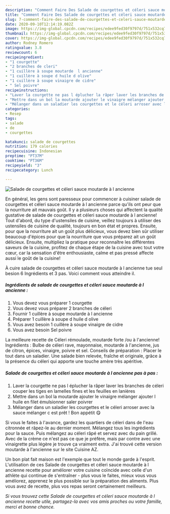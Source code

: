 ```yaml
---
description: "Comment Faire Des Salade de courgettes et céleri sauce moutarde à l ancienne"
title: "Comment Faire Des Salade de courgettes et céleri sauce moutarde à l ancienne"
slug: 7-comment-faire-des-salade-de-courgettes-et-celeri-sauce-moutarde-a-l-ancienne
date: 2020-09-10T12:14:19.082Z
image: https://img-global.cpcdn.com/recipes/edee9fed30f9797d/751x532cq70/salade-de-courgettes-et-celeri-sauce-moutarde-a-l-ancienne-photo-principale-de-la-recette.jpg
thumbnail: https://img-global.cpcdn.com/recipes/edee9fed30f9797d/751x532cq70/salade-de-courgettes-et-celeri-sauce-moutarde-a-l-ancienne-photo-principale-de-la-recette.jpg
cover: https://img-global.cpcdn.com/recipes/edee9fed30f9797d/751x532cq70/salade-de-courgettes-et-celeri-sauce-moutarde-a-l-ancienne-photo-principale-de-la-recette.jpg
author: Rodney Romero
ratingvalue: 3.8
reviewcount: 6
recipeingredient:
- "1 courgette"
- "2 branches de cleri"
- "1 cuillère à soupe moutarde  l ancienne"
- "1 cuillère à soupe d huile d olive"
- "1 cuillère à soupe vinaigre de cidre"
- " Sel poivre"
recipeinstructions:
- "Laver la courgette ne pas l éplucher la râper laver les branches de céleri couper les tiges en lamelles fines et les feuilles en lanières"
- "Mettre dans un bol la moutarde ajouter le vinaigre mélanger ajouter l huile en filet émulsionner saler poivrer"
- "Mélanger dans un saladier les courgettes et le céleri arroser avec la sauce mélanger c est prêt ! Bon appétit 😋"
categories:
- Resep
tags:
- salade
- de
- courgettes

katakunci: salade de courgettes 
nutrition: 179 calories
recipecuisine: Indonesian
preptime: "PT37M"
cooktime: "PT36M"
recipeyield: "3"
recipecategory: Lunch

---
```



![Salade de courgettes et céleri sauce moutarde à l ancienne](https://img-global.cpcdn.com/recipes/edee9fed30f9797d/751x532cq70/salade-de-courgettes-et-celeri-sauce-moutarde-a-l-ancienne-photo-principale-de-la-recette.jpg)

En général, les gens sont paresseux pour commencer à cuisiner salade de courgettes et céleri sauce moutarde à l ancienne parce qu'ils ont peur que la nourriture ait mauvais goût. Il y a plusieurs choses qui affectent la qualité gustative de salade de courgettes et céleri sauce moutarde à l ancienne! Tout d'abord, du type d'ustensiles de cuisine, veillez toujours à utiliser des ustensiles de cuisine de qualité, toujours en bon état et propres. Ensuite, pour que la nourriture ait un goût plus délicieux, vous devez bien sûr utiliser beaucoup d'épices pour que la nourriture que vous préparez ait un goût délicieux. Ensuite, multipliez la pratique pour reconnaître les différentes saveurs de la cuisine, profitez de chaque étape de la cuisine avec tout votre cœur, car la sensation d'être enthousiaste, calme et pas pressé affecte aussi le goût de la cuisine!

<!--inarticleads1-->

À cuire salade de courgettes et céleri sauce moutarde à l ancienne tue seul besion 6 Ingrédients et 3 pas. Voici comment vous atteindre il.

##### Ingrédients de salade de courgettes et céleri sauce moutarde à l ancienne :

1. Vous devez vous préparer 1 courgette
1. Vous devez vous préparer 2 branches de céleri
1. Fournir 1 cuillère à soupe moutarde à l ancienne
1. Préparer 1 cuillère à soupe d huile d olive
1. Vous avez besoin 1 cuillère à soupe vinaigre de cidre
1. Vous avez besoin  Sel poivre


La meilleure recette de Céleri rémoulade, moutarde forte /ou à l&#39;ancienne! Ingrédients : Bulbe de céleri rave, mayonnaise, moutarde à l&#39;ancienne, jus de citron, épices, vinaigre, poivre et sel. Conseils de préparation : Placer le tout dans un saladier. Une salade bien relevée, fraîche et originale, grâce à la présence du céleri qui apporte une touche amère très apéritive. 

<!--inarticleads2-->

##### Salade de courgettes et céleri sauce moutarde à l ancienne pas à pas :

1. Laver la courgette ne pas l éplucher la râper laver les branches de céleri couper les tiges en lamelles fines et les feuilles en lanières
1. Mettre dans un bol la moutarde ajouter le vinaigre mélanger ajouter l huile en filet émulsionner saler poivrer
1. Mélanger dans un saladier les courgettes et le céleri arroser avec la sauce mélanger c est prêt ! Bon appétit 😋


Si vous le faites à l&#39;avance, gardez les quartiers de céleri dans de l&#39;eau citronnée et râpez-le au dernier moment. Mélangez tous les ingrédients pour la sauce. Puis mélangez au céleri râpé et servez avec du pain grillé. Avec de la crème ce n&#39;est pas ce que je préfère, mais par contre avec une vinaigrette plus légère je trouve ça vraiment extra. J&#39;ai trouvé cette version moutarde à l&#39;ancienne sur le site Cuisine AZ. 

<!--inarticleads1-->

<p>
Un bon plat fait maison est l'exemple que tout le monde garde à l'esprit. L'utilisation de ces Salade de courgettes et céleri sauce moutarde à l ancienne recette pour améliorer votre cuisine coïncide avec celle d'un athlète qui continue de s'entraîner - plus vous le faites, mieux vous vous améliorez, apprenez le plus possible sur la préparation des aliments. Plus vous avez de recette, plus vos repas seront certainement meilleurs.
</p>

<p>
<i>Si vous trouvez cette Salade de courgettes et céleri sauce moutarde à l ancienne recette utile, partagez-la avec vos amis proches ou votre famille, merci et bonne chance.</i>
</p>
